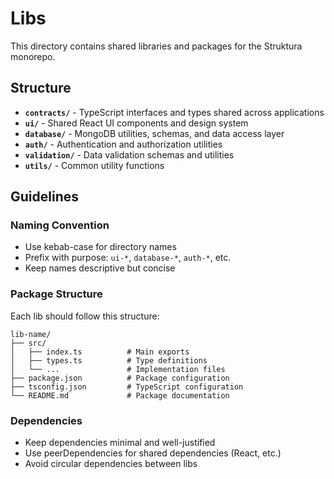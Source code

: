 # Libs

This directory contains shared libraries and packages for the Struktura monorepo.

## Structure

- **`contracts/`** - TypeScript interfaces and types shared across applications
- **`ui/`** - Shared React UI components and design system
- **`database/`** - MongoDB utilities, schemas, and data access layer
- **`auth/`** - Authentication and authorization utilities
- **`validation/`** - Data validation schemas and utilities
- **`utils/`** - Common utility functions

## Guidelines

### Naming Convention

- Use kebab-case for directory names
- Prefix with purpose: `ui-*`, `database-*`, `auth-*`, etc.
- Keep names descriptive but concise

### Package Structure

Each lib should follow this structure:

```
lib-name/
├── src/
│   ├── index.ts          # Main exports
│   ├── types.ts          # Type definitions
│   └── ...               # Implementation files
├── package.json          # Package configuration
├── tsconfig.json         # TypeScript configuration
└── README.md             # Package documentation
```

### Dependencies

- Keep dependencies minimal and well-justified
- Use peerDependencies for shared dependencies (React, etc.)
- Avoid circular dependencies between libs
